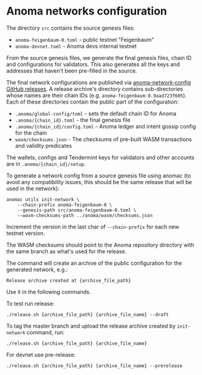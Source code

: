 # Anoma networks configuration

The directory `src` contains the source genesis files:

- `anoma-feigenbaum-0.toml` - public testnet "Feigenbaum"
- `anoma-devnet.toml` - Anoma devs internal testnet

From the source genesis files, we generate the final genesis files, chain ID and configurations for validators. This also generates all the keys and addresses that haven't been pre-filled in the source.

The final network configurations are published via [anoma-network-config GitHub releases](https://github.com/heliaxdev/anoma-network-config/releases). A release archive's directory contains sub-directories whose names are their chain IDs (e.g. `anoma-feigenbaum-0.9aad723f605`). Each of these directories contain the public part of the configuration:

- `.anoma/global-config/toml` - sets the default chain ID for Anoma
- `.anoma/{chain_id}.toml` - the final genesis file
- `.anoma/{chain_id}/config.toml` - Anoma ledger and intent gossip config for the chain
- `wasm/checksums.json` - The checksums of pre-built WASM transactions and validity predicates

The wallets, configs and Tendermint keys for validators and other accounts are in `.anoma/{chain_id}/setup`.

To generate a network config from a source genesis file using anomac (to avoid any compatibility issues, this should be the same release that will be used in the network):

```shell
anomac utils init-network \
    --chain-prefix anoma-feigenbaum-0 \
    --genesis-path src/anoma-feigenbaum-0.toml \
    --wasm-checksums-path ../anoma/wasm/checksums.json
```

Increment the version in the last char of `--chain-prefix` for each new testnet version.

The WASM checksums should point to the Anoma repository directory with the same branch as what's used for the release.

The command will create an archive of the public configuration for the generated network, e.g.:

```shell
Release archive created at {archive_file_path}
```

Use it in the following commands.

To test run release:

```shell
./release.sh {archive_file_path} {archive_file_name} --draft
```

To tag the master branch and upload the release archive created by `init-network` command, run:

```shell
./release.sh {archive_file_path} {archive_file_name}
```

For devnet use pre-release:

```shell
./release.sh {archive_file_path} {archive_file_name} --prerelease
```
